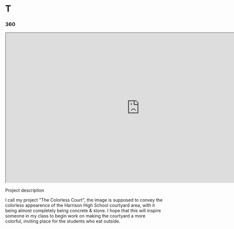 # T

### 360

<iframe width="854" height="480" src="https://vizor.io/static/scripts/vizor-360-embed.js" data-vizorurl="https://vizor.io/embed/krdavis/commons_east"> </iframe>

Project description

I call my project "The Colorless Court", the image is supposed to convey the colorless appearence of the Harrison High School courtyard area, with it being almost completely being concrete & stone. I hope that this will inspire someone in my class to begin work on making the courtyard a more colorful, inviting place for the students who eat outside.

